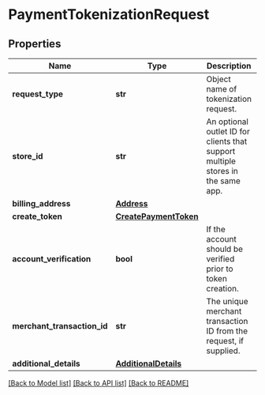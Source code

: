 # PaymentTokenizationRequest

## Properties
Name | Type | Description | Notes
------------ | ------------- | ------------- | -------------
**request_type** | **str** | Object name of tokenization request. | 
**store_id** | **str** | An optional outlet ID for clients that support multiple stores in the same app. | [optional] 
**billing_address** | [**Address**](Address.md) |  | [optional] 
**create_token** | [**CreatePaymentToken**](CreatePaymentToken.md) |  | 
**account_verification** | **bool** | If the account should be verified prior to token creation. | [optional] [default to False]
**merchant_transaction_id** | **str** | The unique merchant transaction ID from the request, if supplied. | [optional] 
**additional_details** | [**AdditionalDetails**](AdditionalDetails.md) |  | [optional] 

[[Back to Model list]](../README.md#documentation-for-models) [[Back to API list]](../README.md#documentation-for-api-endpoints) [[Back to README]](../README.md)


